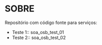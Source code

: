 # SOBRE

Repositório com código fonte para serviços:

* Teste 1:: soa_osb_test_01
* Teste 2:: soa_osb_test_02


